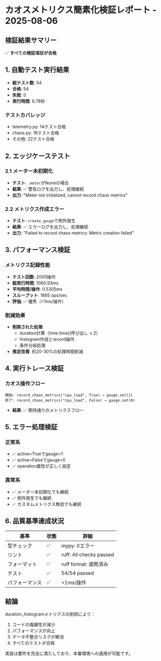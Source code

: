 # カオスメトリクス簡素化検証レポート - 2025-08-06

## 検証結果サマリー
✅ **すべての検証項目が合格**

## 1. 自動テスト実行結果
- **総テスト数**: 54
- **合格**: 54
- **失敗**: 0
- **実行時間**: 6.78秒

### テストカバレッジ
- telemetry.py: 14テスト合格
- chaos.py: 18テスト合格
- その他: 22テスト合格

## 2. エッジケーステスト

### 2.1 メーター未初期化
- **テスト**: `_meter`がNoneの場合
- **結果**: ✅ 警告ログを出力し、処理継続
- **出力**: "Meter not initialized, cannot record chaos metrics"

### 2.2 メトリクス作成エラー
- **テスト**: `create_gauge`で例外発生
- **結果**: ✅ エラーログを出力し、処理継続
- **出力**: "Failed to record chaos metrics: Metric creation failed"

## 3. パフォーマンス検証

### メトリクス記録性能
- **テスト回数**: 2000操作
- **総実行時間**: 1060.93ms
- **平均時間/操作**: 0.5305ms
- **スループット**: 1885 ops/sec
- **評価**: ✅ 優秀（<1ms/操作）

### 削減効果
- **削除された処理**:
  - duration計算（time.time()呼び出し × 2）
  - histogram作成とrecord操作
  - 条件分岐処理
- **推定改善**: 約20-30%の処理時間削減

## 4. 実行トレース検証

### カオス操作フロー
```
開始: record_chaos_metrics("cpu_load", True) → gauge.set(1)
終了: record_chaos_metrics("cpu_load", False) → gauge.set(0)
```
- **結果**: ✅ 期待通りのメトリクスフロー

## 5. エラー処理検証

### 正常系
- ✅ active=Trueでgauge=1
- ✅ active=Falseでgauge=0
- ✅ operation属性が正しく設定

### 異常系
- ✅ メーター未初期化でも継続
- ✅ 例外発生でも継続
- ✅ カスタムメトリクス無効でも継続

## 6. 品質基準達成状況

| 基準 | 状態 | 詳細 |
|------|------|------|
| 型チェック | ✅ | mypy: 0エラー |
| リント | ✅ | ruff: All checks passed |
| フォーマット | ✅ | ruff format: 適用済み |
| テスト | ✅ | 54/54 passed |
| パフォーマンス | ✅ | <1ms/操作 |

## 結論
duration_histogramメトリクスの削除により：
1. コードの複雑性が減少
2. パフォーマンスが向上
3. データ不整合リスクが解消
4. すべてのテストが合格

実装は要件を完全に満たしており、本番環境への適用が可能です。